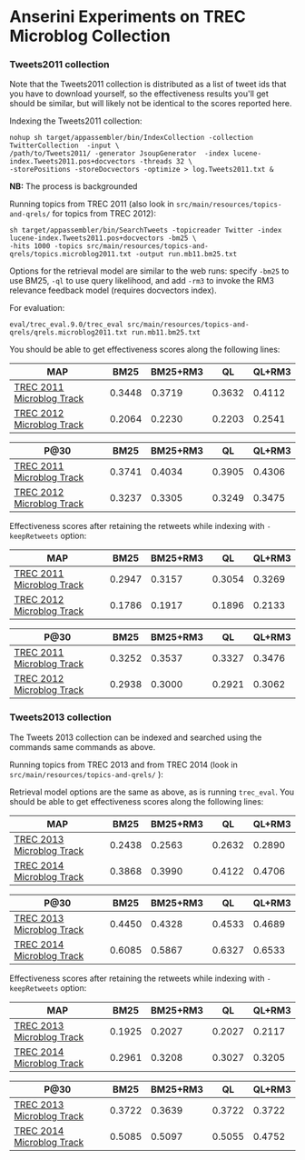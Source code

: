 # Anserini Experiments on TREC Microblog Collection


### Tweets2011 collection

Note that the Tweets2011 collection is distributed as a list of tweet ids that you have to download yourself, so the 
effectiveness results you'll get should be similar, but will likely not be identical to the scores reported here.

Indexing the Tweets2011 collection:

```
nohup sh target/appassembler/bin/IndexCollection -collection TwitterCollection  -input \
/path/to/Tweets2011/ -generator JsoupGenerator  -index lucene-index.Tweets2011.pos+docvectors -threads 32 \
-storePositions -storeDocvectors -optimize > log.Tweets2011.txt &
```
__NB:__ The process is backgrounded 

Running topics from TREC 2011 (also look in `src/main/resources/topics-and-qrels/` for topics from TREC 2012):

```
sh target/appassembler/bin/SearchTweets -topicreader Twitter -index lucene-index.Tweets2011.pos+docvectors -bm25 \
-hits 1000 -topics src/main/resources/topics-and-qrels/topics.microblog2011.txt -output run.mb11.bm25.txt
```

Options for the retrieval model are similar to the web runs: specify `-bm25` to use BM25, `-ql` to use query likelihood,
 and add `-rm3` to invoke the RM3 relevance feedback model (requires docvectors index).

For evaluation:

```
eval/trec_eval.9.0/trec_eval src/main/resources/topics-and-qrels/qrels.microblog2011.txt run.mb11.bm25.txt
```

You should be able to get effectiveness scores along the following lines:

MAP                                                                        | BM25   |BM25+RM3| QL     | QL+RM3
---------------------------------------------------------------------------|--------|--------|--------|--------
[TREC 2011 Microblog Track](http://trec.nist.gov/data/microblog2011.html)  | 0.3448 | 0.3719 | 0.3632 | 0.4112
[TREC 2012 Microblog Track](http://trec.nist.gov/data/microblog2012.html)  | 0.2064 | 0.2230 | 0.2203 | 0.2541

P@30                                                                       | BM25   |BM25+RM3| QL     | QL+RM3
---------------------------------------------------------------------------|--------|--------|--------|--------
[TREC 2011 Microblog Track](http://trec.nist.gov/data/microblog2011.html)  | 0.3741 | 0.4034 | 0.3905 | 0.4306
[TREC 2012 Microblog Track](http://trec.nist.gov/data/microblog2012.html)  | 0.3237 | 0.3305 | 0.3249 | 0.3475


Effectiveness scores after retaining the retweets while indexing with `-keepRetweets` option:

MAP                                                                        | BM25   |BM25+RM3| QL     | QL+RM3
---------------------------------------------------------------------------|--------|--------|--------|--------
[TREC 2011 Microblog Track](http://trec.nist.gov/data/microblog2011.html)  | 0.2947 | 0.3157 | 0.3054 | 0.3269
[TREC 2012 Microblog Track](http://trec.nist.gov/data/microblog2012.html)  | 0.1786 | 0.1917 | 0.1896 | 0.2133

P@30                                                                       | BM25   |BM25+RM3| QL     | QL+RM3
---------------------------------------------------------------------------|--------|--------|--------|--------
[TREC 2011 Microblog Track](http://trec.nist.gov/data/microblog2011.html)  | 0.3252 | 0.3537 | 0.3327 | 0.3476
[TREC 2012 Microblog Track](http://trec.nist.gov/data/microblog2012.html)  | 0.2938 | 0.3000 | 0.2921 | 0.3062

### Tweets2013 collection
The Tweets 2013 collection can be indexed and searched using the commands same commands as above.

Running topics from TREC 2013 and from TREC 2014 (look in `src/main/resources/topics-and-qrels/` ):

Retrieval model options are the same as above, as is running `trec_eval`. You should be able to get effectiveness scores 
along the following lines:

MAP                                                                        | BM25   |BM25+RM3| QL     | QL+RM3
---------------------------------------------------------------------------|--------|--------|--------|--------
[TREC 2013 Microblog Track](http://trec.nist.gov/data/microblog2013.html)  | 0.2438 | 0.2563 |0.2632  | 0.2890
[TREC 2014 Microblog Track](http://trec.nist.gov/data/microblog2014.html)  | 0.3868 | 0.3990 |0.4122  | 0.4706

P@30                                                                       | BM25   |BM25+RM3| QL     | QL+RM3
---------------------------------------------------------------------------|--------|--------|--------|--------
[TREC 2013 Microblog Track](http://trec.nist.gov/data/microblog2013.html)  | 0.4450 | 0.4328 |0.4533  | 0.4689
[TREC 2014 Microblog Track](http://trec.nist.gov/data/microblog2014.html)  | 0.6085 | 0.5867 |0.6327  | 0.6533


Effectiveness scores after retaining the retweets while indexing with `-keepRetweets` option:

MAP                                                                        | BM25   |BM25+RM3| QL     | QL+RM3
---------------------------------------------------------------------------|--------|--------|--------|--------
[TREC 2013 Microblog Track](http://trec.nist.gov/data/microblog2013.html)  | 0.1925 | 0.2027 |0.2027  | 0.2117
[TREC 2014 Microblog Track](http://trec.nist.gov/data/microblog2014.html)  | 0.2961 | 0.3208 |0.3027  | 0.3205

P@30                                                                       | BM25   |BM25+RM3| QL     | QL+RM3
---------------------------------------------------------------------------|--------|--------|--------|--------
[TREC 2013 Microblog Track](http://trec.nist.gov/data/microblog2013.html)  | 0.3722 | 0.3639 |0.3722  | 0.3722
[TREC 2014 Microblog Track](http://trec.nist.gov/data/microblog2014.html)  | 0.5085 | 0.5097 |0.5055  | 0.4752